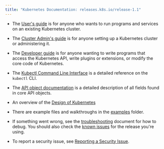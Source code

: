 ```yaml
---
title: "Kubernetes Documentation: releases.k8s.io/release-1.1"
---
```

* The [User's guide](/{{page.version}}/docs/user-guide/) is for anyone who wants to run programs and
  services on an existing Kubernetes cluster.

* The [Cluster Admin's guide](/{{page.version}}/docs/admin/) is for anyone setting up
  a Kubernetes cluster or administering it.

* The [Developer guide](/{{page.version}}/docs/devel/) is for anyone wanting to write
  programs that access the Kubernetes API, write plugins or extensions, or
  modify the core code of Kubernetes.

* The [Kubectl Command Line Interface](/{{page.version}}/docs/user-guide/kubectl/kubectl) is a detailed reference on
  the `kubectl` CLI.

* The [API object documentation](http://kubernetes.io/third_party/swagger-ui/)
  is a detailed description of all fields found in core API objects.

* An overview of the [Design of Kubernetes](https://github.com/kubernetes/kubernetes/blob/{{page.githubbranch}}/docs/design/)

* There are example files and walkthroughs in the [examples](https://github.com/kubernetes/kubernetes/tree/{{page.githubbranch}}/examples)
  folder.

* If something went wrong, see the [troubleshooting](/{{page.version}}/docs/troubleshooting) document for how to debug.
You should also check the [known issues](/{{page.version}}/docs/user-guide/known-issues) for the release you're using.

* To report a security issue, see [Reporting a Security Issue](/{{page.version}}/docs/reporting-security-issues).



